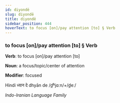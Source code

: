 ```yaml
---
id: diyondë
slug: diyondë
title: diyondë
sidebar_position: 444
hoverText: to focus [on]/pay attention [to] § Verb
---
```


### to focus [on]/pay attention [to] § Verb

**Verb**: to focus [on]/pay attention [to]

**Noun**: a focus/topic/center of attention

**Modifier**: focused

Hindi ध्यान दे dhyān de /d̪ʱjɑːn/+/d̪eː/

*Indo-Iranian Language Family*